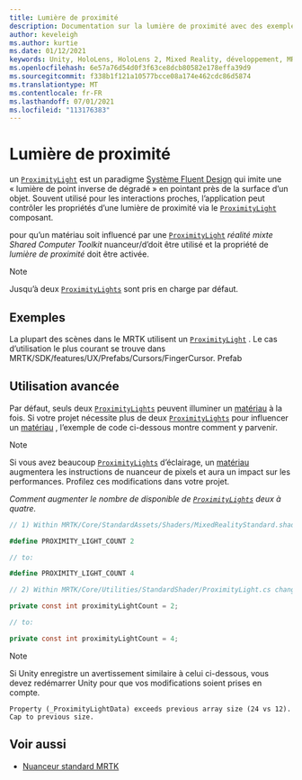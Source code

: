 ```yaml
---
title: Lumière de proximité
description: Documentation sur la lumière de proximité avec des exemples dans MRTK
author: keveleigh
ms.author: kurtie
ms.date: 01/12/2021
keywords: Unity, HoloLens, HoloLens 2, Mixed Reality, développement, MRTK
ms.openlocfilehash: 6e57a76d54d0f3f63ce8dcb80582e178effa39d9
ms.sourcegitcommit: f338b1f121a10577bcce08a174e462cdc86d5874
ms.translationtype: MT
ms.contentlocale: fr-FR
ms.lasthandoff: 07/01/2021
ms.locfileid: "113176383"
---
```

# <a name="proximity-light"></a>Lumière de proximité

un [`ProximityLight`](xref:Microsoft.MixedReality.Toolkit.Utilities.ProximityLight) est un paradigme [Système Fluent Design](https://www.microsoft.com/design/fluent/) qui imite une « lumière de point inverse de dégradé » en pointant près de la surface d’un objet. Souvent utilisé pour les interactions proches, l’application peut contrôler les propriétés d’une lumière de proximité via le [`ProximityLight`](xref:Microsoft.MixedReality.Toolkit.Utilities.ProximityLight) composant.

pour qu’un matériau soit influencé par une [`ProximityLight`](xref:Microsoft.MixedReality.Toolkit.Utilities.ProximityLight) *réalité mixte Shared Computer Toolkit* nuanceur/d’doit être utilisé et la propriété de *lumière de proximité* doit être activée.

> [!NOTE]
> Jusqu’à deux [`ProximityLights`](xref:Microsoft.MixedReality.Toolkit.Utilities.ProximityLight) sont pris en charge par défaut.

## <a name="examples"></a>Exemples

La plupart des scènes dans le MRTK utilisent un [`ProximityLight`](xref:Microsoft.MixedReality.Toolkit.Utilities.ProximityLight) . Le cas d’utilisation le plus courant se trouve dans MRTK/SDK/features/UX/Prefabs/Cursors/FingerCursor. Prefab

## <a name="advanced-usage"></a>Utilisation avancée

Par défaut, seuls deux [`ProximityLights`](xref:Microsoft.MixedReality.Toolkit.Utilities.ProximityLight) peuvent illuminer un [matériau](https://docs.unity3d.com/ScriptReference/Material.html) à la fois. Si votre projet nécessite plus de deux [`ProximityLights`](xref:Microsoft.MixedReality.Toolkit.Utilities.ProximityLight) pour influencer un [matériau](https://docs.unity3d.com/ScriptReference/Material.html) , l’exemple de code ci-dessous montre comment y parvenir.

> [!NOTE]
> Si vous avez beaucoup [`ProximityLights`](xref:Microsoft.MixedReality.Toolkit.Utilities.ProximityLight) d’éclairage, un [matériau](https://docs.unity3d.com/ScriptReference/Material.html) augmentera les instructions de nuanceur de pixels et aura un impact sur les performances. Profilez ces modifications dans votre projet.

*Comment augmenter le nombre de disponible de [`ProximityLights`](xref:Microsoft.MixedReality.Toolkit.Utilities.ProximityLight) deux à quatre.*

```C#
// 1) Within MRTK/Core/StandardAssets/Shaders/MixedRealityStandard.shader change:

#define PROXIMITY_LIGHT_COUNT 2

// to:

#define PROXIMITY_LIGHT_COUNT 4

// 2) Within MRTK/Core/Utilities/StandardShader/ProximityLight.cs change:

private const int proximityLightCount = 2;

// to:

private const int proximityLightCount = 4;
```

> [!NOTE]
> Si Unity enregistre un avertissement similaire à celui ci-dessous, vous devez redémarrer Unity pour que vos modifications soient prises en compte.
>
>`Property (_ProximityLightData) exceeds previous array size (24 vs 12). Cap to previous size.`

## <a name="see-also"></a>Voir aussi

* [Nuanceur standard MRTK](mrtk-standard-shader.md)
